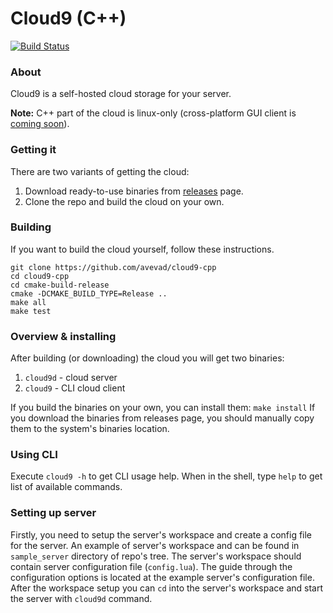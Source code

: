 # Cloud9 (C++)
[![Build Status](https://travis-ci.org/avevad/cloud9-cpp.svg?branch=master)](https://travis-ci.org/avevad/cloud9-cpp)

### About
Cloud9 is a self-hosted cloud storage for your server.

**Note:** C++ part of the cloud is linux-only (cross-platform GUI client is [coming soon](http://github.com/avevad/cloud9-java)).

### Getting it
There are two variants of getting the cloud:
1. Download ready-to-use binaries from [releases](http://github.com/avevad/cloud9-cpp/releases) page.
2. Clone the repo and build the cloud on your own.

### Building
If you want to build the cloud yourself, follow these instructions.
```shell script
git clone https://github.com/avevad/cloud9-cpp
cd cloud9-cpp
cd cmake-build-release
cmake -DCMAKE_BUILD_TYPE=Release ..
make all
make test
```

### Overview & installing
After building (or downloading) the cloud you will get two binaries:
1. `cloud9d` - cloud server
1. `cloud9` - CLI cloud client

If you build the binaries on your own, you can install them:
`make install`
If you download the binaries from releases page, you should manually copy them to the system's binaries location.

### Using CLI
Execute `cloud9 -h` to get CLI usage help.
When in the shell, type `help` to get list of available commands.

### Setting up server
Firstly, you need to setup the server's workspace and create a config file for the server.
An example of server's workspace and can be found in `sample_server` directory of repo's tree.
The server's workspace should contain server configuration file (`config.lua`).
The guide through the configuration options is located at the example server's configuration file.
After the workspace setup you can `cd` into the server's workspace and start the server with `cloud9d` command.
